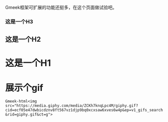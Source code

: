 Gmeek框架可扩展的功能还挺多，在这个页面做试验吧。

### 这是一个H3


## 这是一个H2


# 这是一个H1

# 展示个gif
`Gmeek-html<img src="https://media.giphy.com/media/ZCKh7knqLpc4M/giphy.gif?cid=ecf05e47dwbicdznv8ft567vz1djp9bq0xcxsaw6xves6w4p&ep=v1_gifs_search&rid=giphy.gif&ct=g">`
